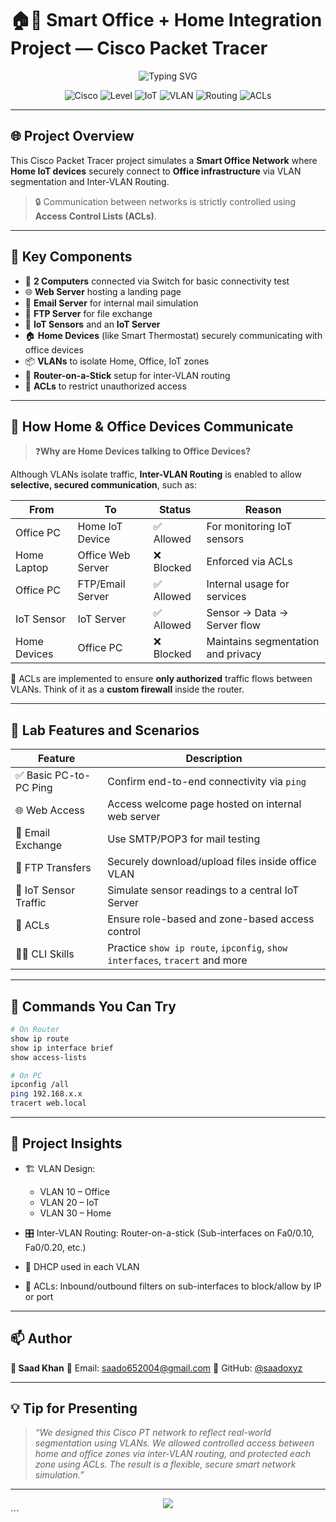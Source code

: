 
# 🏠🏢 Smart Office + Home Integration Project — Cisco Packet Tracer

<div align="center">
  <img src="https://readme-typing-svg.herokuapp.com?font=Fira+Code&pause=1000&color=00D4AA&center=true&vCenter=true&width=800&lines=Smart+Office+%2B+Home+Device+Network;Cisco+Packet+Tracer+Inter-VLAN+Project;IoT+Integration+%7C+FTP+%7C+Email+%7C+Web+%7C+ACL+Security" alt="Typing SVG" />
</div>

<div align="center">

![Cisco](https://img.shields.io/badge/Platform-Cisco%20Packet%20Tracer-00A8E8?style=for-the-badge&logo=cisco&logoColor=white)
![Level](https://img.shields.io/badge/Level-Beginner%20to%20Intermediate-yellowgreen?style=for-the-badge)
![IoT](https://img.shields.io/badge/IoT-Simulation%20Ready-orange?style=for-the-badge)
![VLAN](https://img.shields.io/badge/VLAN-Enabled-purple?style=for-the-badge)
![Routing](https://img.shields.io/badge/Inter--VLAN-Routing-green?style=for-the-badge)
![ACLs](https://img.shields.io/badge/ACLs-Implemented-critical?style=for-the-badge)

</div>

---

## 🌐 Project Overview

This Cisco Packet Tracer project simulates a **Smart Office Network** where **Home IoT devices** securely connect to **Office infrastructure** via VLAN segmentation and Inter-VLAN Routing.

> 🔒 Communication between networks is strictly controlled using **Access Control Lists (ACLs)**.

---

## 🧩 Key Components

- 🔌 **2 Computers** connected via Switch for basic connectivity test
- 🌐 **Web Server** hosting a landing page
- 📧 **Email Server** for internal mail simulation
- 📁 **FTP Server** for file exchange
- 🧠 **IoT Sensors** and an **IoT Server**
- 🏠 **Home Devices** (like Smart Thermostat) securely communicating with office devices
- 📦 **VLANs** to isolate Home, Office, IoT zones
- 📡 **Router-on-a-Stick** setup for inter-VLAN routing
- 🔐 **ACLs** to restrict unauthorized access

---

## 🧠 How Home & Office Devices Communicate

> ❓**Why are Home Devices talking to Office Devices?**

Although VLANs isolate traffic, **Inter-VLAN Routing** is enabled to allow **selective, secured communication**, such as:

| From             | To                  | Status        | Reason                                           |
|------------------|---------------------|---------------|--------------------------------------------------|
| Office PC        | Home IoT Device     | ✅ Allowed     | For monitoring IoT sensors                       |
| Home Laptop      | Office Web Server   | ❌ Blocked     | Enforced via ACLs                                |
| Office PC        | FTP/Email Server    | ✅ Allowed     | Internal usage for services                      |
| IoT Sensor       | IoT Server          | ✅ Allowed     | Sensor → Data → Server flow                      |
| Home Devices     | Office PC           | ❌ Blocked     | Maintains segmentation and privacy               |

🔐 ACLs are implemented to ensure **only authorized** traffic flows between VLANs. Think of it as a **custom firewall** inside the router.

---

## 🧪 Lab Features and Scenarios

| Feature                 | Description                                                                 |
|------------------------|-----------------------------------------------------------------------------|
| ✅ Basic PC-to-PC Ping  | Confirm end-to-end connectivity via `ping`                                  |
| 🌐 Web Access          | Access welcome page hosted on internal web server                           |
| 📧 Email Exchange      | Use SMTP/POP3 for mail testing                                               |
| 📁 FTP Transfers       | Securely download/upload files inside office VLAN                           |
| 📡 IoT Sensor Traffic  | Simulate sensor readings to a central IoT Server                            |
| 🔐 ACLs                | Ensure role-based and zone-based access control                             |
| 🧑‍💻 CLI Skills         | Practice `show ip route`, `ipconfig`, `show interfaces`, `tracert` and more |

---

## 🧵 Commands You Can Try

```bash
# On Router
show ip route
show ip interface brief
show access-lists

# On PC
ipconfig /all
ping 192.168.x.x
tracert web.local
````

---

## 📂 Project Insights

* 🏗️ VLAN Design:

  * VLAN 10 – Office
  * VLAN 20 – IoT
  * VLAN 30 – Home
* 🎛️ Inter-VLAN Routing: Router-on-a-stick (Sub-interfaces on Fa0/0.10, Fa0/0.20, etc.)
* 🔑 DHCP used in each VLAN
* 🧱 ACLs: Inbound/outbound filters on sub-interfaces to block/allow by IP or port

---

## 📫 Author

**👤 Saad Khan**
📧 Email: [saado652004@gmail.com](mailto:saado652004@gmail.com)
🐙 GitHub: [@saadoxyz](https://github.com/saadoxyz)

---

## 💡 Tip for Presenting

> *“We designed this Cisco PT network to reflect real-world segmentation using VLANs. We allowed controlled access between home and office zones via inter-VLAN routing, and protected each zone using ACLs. The result is a flexible, secure smart network simulation.”*

---

<div align="center">
  <img src="https://capsule-render.vercel.app/api?type=waving&color=gradient&height=100&section=footer&customColorList=11,17,25" />
</div>
```
